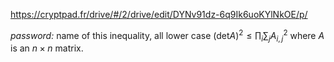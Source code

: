 
https://cryptpad.fr/drive/#/2/drive/edit/DYNv91dz-6q9Ik6uoKYlNkOE/p/

*password:* name of this inequality, all lower case $\left ( \text{det} A \right ) ^ 2 \leq \prod_i \sum_j A_{i,j}^{2}$ where $A$ is an $n \times n$ matrix. 
